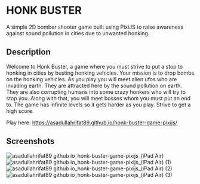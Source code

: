 # HONK BUSTER
A simple 2D bomber shooter game built using PixiJS to raise awareness against sound pollution in cities due to unwanted honking.

## Description
Welcome to Honk Buster, a game where you must strive to put a stop to honking in cities by busting honking vehicles. Your mission is to drop bombs on the honking vehicles.
As you play you will meet alien ufos who are invading earth. They are attracted here by the sound pollution on earth.
They are also corrupting humans into some crazy honkers who will try to stop you. Along with that, you will meet bosses whom you must put an end to.
The game has infinite levels so it gets harder as you play.
Strive to get a high score.

Play here: https://asadullahrifat89.github.io/honk-buster-game-pixijs/

## Screenshots
![asadullahrifat89 github io_honk-buster-game-pixijs_(iPad Air)](https://user-images.githubusercontent.com/25480176/235152017-e45fbbba-2152-456e-8bcf-2d961244f3d7.png)
![asadullahrifat89 github io_honk-buster-game-pixijs_(iPad Air) (1)](https://user-images.githubusercontent.com/25480176/235151954-db87a6a5-142e-4ec2-aaa2-0923f3bacb1d.png)
![asadullahrifat89 github io_honk-buster-game-pixijs_(iPad Air) (2)](https://user-images.githubusercontent.com/25480176/235151964-7273dea0-85a9-4c21-ab22-542e5d093a1f.png)
![asadullahrifat89 github io_honk-buster-game-pixijs_(iPad Air) (3)](https://user-images.githubusercontent.com/25480176/235152043-2e458025-800a-4785-bc48-87c8b1503a83.png)